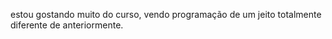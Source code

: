 estou gostando muito do curso, vendo programação de um jeito totalmente diferente de anteriormente.
